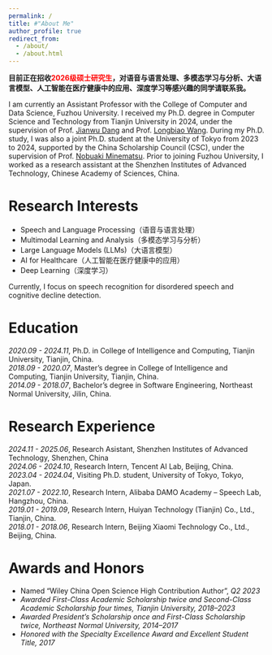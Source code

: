 ```yaml
---
permalink: /
title: #"About Me"
author_profile: true
redirect_from: 
  - /about/
  - /about.html
---
```


**目前正在招收<span style="color: red;">2026级硕士研究生</span>，对语音与语言处理、多模态学习与分析、大语言模型、人工智能在医疗健康中的应用、深度学习等感兴趣的同学请联系我。**

I am currently an Assistant Professor with the College of Computer and Data Science, Fuzhou University. 
I received my Ph.D. degree in Computer Science and Technology from Tianjin University in 2024, 
under the supervision of Prof. [Jianwu Dang](https://www.suat-sz.edu.cn/info/1159/2283.htm") and Prof. [Longbiao Wang](http://cic.tju.edu.cn/faculty/wanglongbiao/wang.html). 
During my Ph.D. study, I was also a joint Ph.D. student at the University of Tokyo from 2023 to 2024, 
supported by the China Scholarship Council (CSC), under the supervision of Prof. [Nobuaki Minematsu](https://www.eeis.t.u-tokyo.ac.jp/en/staff/minematsu-nobuaki/). 
Prior to joining Fuzhou University, I worked as a research assistant at the Shenzhen Institutes of Advanced Technology, Chinese Academy of Sciences, China.

# <span id="research-interests"></span>Research Interests
- Speech and Language Processing（语音与语言处理）
- Multimodal Learning and Analysis（多模态学习与分析）
- Large Language Models (LLMs)（大语言模型）
- AI for Healthcare（人工智能在医疗健康中的应用）
- Deep Learning（深度学习）

Currently, I focus on speech recognition for disordered speech and cognitive decline detection.

# <span id="education"></span>Education

<ul style="list-style-type:none; margin-left: 0; padding-left: 0;">
  <li>
    <i>2020.09 - 2024.11</i>, Ph.D. in College of Intelligence and Computing, Tianjin University, Tianjin, China.
  </li>
  <li>
    <i>2018.09	- 2020.07</i>, Master’s degree in College of Intelligence and Computing, Tianjin University, Tianjin, China.
  </li>
  <li>
    <i>2014.09 - 2018.07</i>, Bachelor’s degree in Software Engineering, Northeast Normal University, Jilin, China.
  </li>
</ul>

# <span id="research-experience"></span>Research Experience
<ul style="list-style-type:none; margin-left: 0; padding-left: 0;">
  <li>
    <i>2024.11 - 2025.06</i>, Research Asistant, Shenzhen Institutes of Advanced Technology, Shenzhen, China
  </li>
  <li>
    <i>2024.06 - 2024.10</i>, Research Intern, Tencent AI Lab, Beijing, China.
  </li>
  <li>
    <i>2023.04 - 2024.04</i>, Visiting Ph.D. student, University of Tokyo, Tokyo, Japan.
  </li>
  <li>
    <i>2021.07 - 2022.10</i>, Research Intern, Alibaba DAMO Academy – Speech Lab, Hangzhou, China.
  </li>
  <li>
    <i>2019.01 - 2019.09</i>, Research Intern, Huiyan Technology (Tianjin) Co., Ltd., Tianjin, China.
  </li>
  <li>
    <i>2018.01 - 2018.06</i>, Research Intern, Beijing Xiaomi Technology Co., Ltd., Beijing, China.
  </li>
</ul>

<!-- # <span id="publications"></span>Publications
1. Y. Lin, L. Wang, J. Dang, N. Minematsu, “Gestural feature extraction and multi-feature co-activation for dysarthric speech recognition”, Information Fusion, 2025, 125: 103490. （中科院一区TOP，IF: 15.5）<br>
2. Y. Lin, L. Wang, Y. Yang, J. Dang. “CFDRN: A Cognition-inspired Feature Decomposition and Recombination Network for Dysarthric Speech Recognition,” IEEE/ACM Transactions on Audio, Speech, and Language Processing, pp.3824-3836, 2023. （中科院一区）<br>
3. Y. Lin, L. Wang, J. Dang, S. Li, C. Ding, “Disordered Speech Recognition Considering Low Resources and Abnormal Articulation,” Speech Communication. 2023, 155: 103002. （中科院二区，CCF-B）<br>
4. Y. Lin, L. Wang, J. Dang, N. Minematsu, “Exploring Pre-trained Speech Model for Articulatory Feature Extraction in Dysarthric Speech Using ASR,” Proc. INTERSPEECH, pp.4598-4602, 2024. （语音顶会）<br>
5. Y. Lin, L. Wang, J. Dang, S. Li, C. Ding, “End-to-end articulatory modeling for dysarthric articulatory attribute detection,” Proc. IEEE-ICASSP, pp. 7349-7353, 2020. （语音顶会）<br>
6. Y. Lin, L. Wang, S. Li, J. Dang, C. Ding, “Staged knowledge distillation for dysarthric speech recognition and speech attribute transcription,” Proc. INTERSPEECH, pp. 4791-4795, 2020. （语音顶会）<br> -->

# <span id="awards-and-honors"></span>Awards and Honors
- Named “Wiley China Open Science High Contribution Author”, <i>Q2 2023<br>
- Awarded First-Class Academic Scholarship twice and Second-Class Academic Scholarship four times, Tianjin University, <i>2018–2023</i><br>
- Awarded President’s Scholarship once and First-Class Scholarship twice, Northeast Normal University, <i>2014–2017</i><br>
- Honored with the Specialty Excellence Award and Excellent Student Title, <i>2017</i><br>
